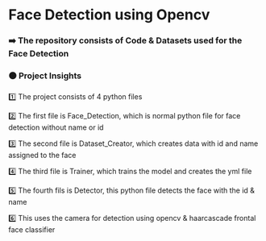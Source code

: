 # Face Detection using Opencv  

### ➡️ The repository consists of Code & Datasets used for the Face Detection

### ⚫️ Project Insights

1️⃣ The project consists of 4 python files

2️⃣ The first file is Face_Detection, which is normal python file for face detection without name or id 

3️⃣ The second file is Dataset_Creator, which creates data with id and name assigned to the face   

4️⃣ The third file is Trainer, which trains the model and creates the yml file   

5️⃣ The fourth fils is Detector, this python file detects the face with the id & name

6️⃣ This uses the camera for detection using opencv & haarcascade frontal face classifier
